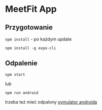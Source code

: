 # MeetFit App

## Przygotowanie
```npm install``` - po każdym update

```npm install -g expo-cli```

## Odpalenie
```npm start```

lub 

```npm run android```


trzeba też mieć odpalony [symulator androida](https://developer.android.com/studio)